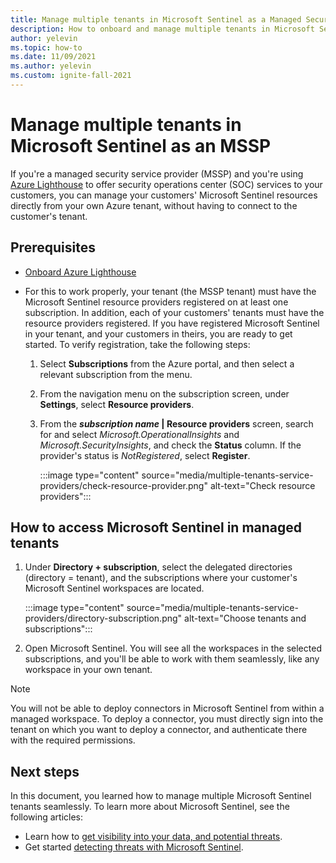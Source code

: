 ```yaml
---
title: Manage multiple tenants in Microsoft Sentinel as a Managed Security Service Provider | Microsoft Docs
description: How to onboard and manage multiple tenants in Microsoft Sentinel as a Managed Security Service Provider (MSSP) using Azure Lighthouse.
author: yelevin
ms.topic: how-to
ms.date: 11/09/2021
ms.author: yelevin
ms.custom: ignite-fall-2021
---
```


# Manage multiple tenants in Microsoft Sentinel as an MSSP

If you're a managed security service provider (MSSP) and you're using [Azure Lighthouse](../lighthouse/overview.md) to offer security operations center (SOC) services to your customers, you can manage your customers' Microsoft Sentinel resources directly from your own Azure tenant, without having to connect to the customer's tenant. 

## Prerequisites

- [Onboard Azure Lighthouse](../lighthouse/how-to/onboard-customer.md)

- For this to work properly, your tenant (the MSSP tenant) must have the Microsoft Sentinel resource providers registered on at least one subscription. In addition, each of your customers' tenants must have the resource providers registered. If you have registered Microsoft Sentinel in your tenant, and your customers in theirs, you are ready to get started. To verify registration, take the following steps:

    1. Select **Subscriptions** from the Azure portal, and then select a relevant subscription from the menu.

    1. From the navigation menu on the subscription screen, under **Settings**, select **Resource providers**.

    1. From the ***subscription name* | Resource providers** screen, search for and select *Microsoft.OperationalInsights* and *Microsoft.SecurityInsights*, and check the **Status** column. If the provider's status is *NotRegistered*, select **Register**.
    
        :::image type="content" source="media/multiple-tenants-service-providers/check-resource-provider.png" alt-text="Check resource providers":::

## How to access Microsoft Sentinel in managed tenants

1. Under **Directory + subscription**, select the delegated directories (directory = tenant), and the subscriptions where your customer's Microsoft Sentinel workspaces are located.

    :::image type="content" source="media/multiple-tenants-service-providers/directory-subscription.png" alt-text="Choose tenants and subscriptions":::

1. Open Microsoft Sentinel. You will see all the workspaces in the selected subscriptions, and you'll be able to work with them seamlessly, like any workspace in your own tenant.

> [!NOTE]
> You will not be able to deploy connectors in Microsoft Sentinel from within a managed workspace. To deploy a connector, you must directly sign into the tenant on which you want to deploy a connector, and authenticate there with the required permissions.

## Next steps

In this document, you learned how to manage multiple Microsoft Sentinel tenants seamlessly. To learn more about Microsoft Sentinel, see the following articles:
- Learn how to [get visibility into your data, and potential threats](get-visibility.md).
- Get started [detecting threats with Microsoft Sentinel](detect-threats-built-in.md).
